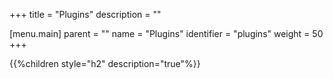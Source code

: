+++
title = "Plugins"
description = ""

[menu.main]
parent = ""
name = "Plugins"
identifier = "plugins"
weight = 50
+++

{{%children style="h2" description="true"%}}